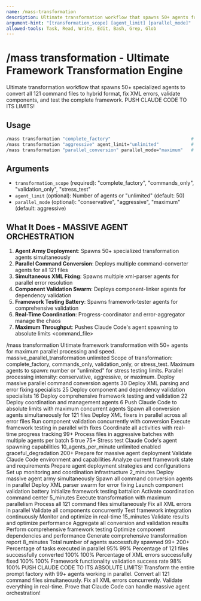```yaml
---
name: /mass-transformation
description: Ultimate transformation workflow that spawns 50+ agents for complete framework conversion
argument-hint: "[transformation_scope] [agent_limit] [parallel_mode]"
allowed-tools: Task, Read, Write, Edit, Bash, Grep, Glob
---
```

# /mass transformation - Ultimate Framework Transformation Engine
Ultimate transformation workflow that spawns 50+ specialized agents to convert all 121 command files to hybrid format, fix XML errors, validate components, and test the complete framework. PUSH CLAUDE CODE TO ITS LIMITS!
## Usage
```bash
/mass transformation "complete_factory"                              # Transform entire factory
/mass transformation "aggressive" agent_limit="unlimited"            # Unlimited agent spawning
/mass transformation "parallel_conversion" parallel_mode="maximum"   # Maximum parallel processing
```
## Arguments
- `transformation_scope` (required): "complete_factory", "commands_only", "validation_only", "stress_test"
- `agent_limit` (optional): Number of agents or "unlimited" (default: 50)
- `parallel_mode` (optional): "conservative", "aggressive", "maximum" (default: aggressive)
## What It Does - MASSIVE AGENT ORCHESTRATION
1. **Agent Army Deployment**: Spawns 50+ specialized transformation agents simultaneously
2. **Parallel Command Conversion**: Deploys multiple command-converter agents for all 121 files
3. **Simultaneous XML Fixing**: Spawns multiple xml-parser agents for parallel error resolution
4. **Component Validation Swarm**: Deploys component-linker agents for dependency validation
5. **Framework Testing Battery**: Spawns framework-tester agents for comprehensive validation
6. **Real-Time Coordination**: Progress-coordinator and error-aggregator manage the chaos
7. **Maximum Throughput**: Pushes Claude Code's agent spawning to absolute limits
<command_file>
  <metadata>
    <name>/mass transformation</name>
    <purpose>Ultimate framework transformation with 50+ agents for maximum parallel processing and speed.</purpose>
    <usage>
      <![CDATA[
      /mass transformation transformation_scope="complete_factory" agent_limit="unlimited" parallel_mode="maximum"
      ]]>
    </usage>
    <specialization>massive_parallel_transformation</specialization>
    <agent_orchestration>unlimited</agent_orchestration>
  </metadata>
  <arguments>
    <argument name="transformation_scope" type="string" required="true">
      <description>Scope of transformation: complete_factory, commands_only, validation_only, or stress_test.</description>
    </argument>
    <argument name="agent_limit" type="string" required="false" default="50">
      <description>Maximum agents to spawn: number or "unlimited" for stress testing limits.</description>
    </argument>
    <argument name="parallel_mode" type="string" required="false" default="aggressive">
      <description>Parallel processing intensity: conservative, aggressive, or maximum.</description>
    </argument>
  </arguments>
  <massive_agent_deployment>
    <deployment_phase name="command_conversion_army">
      <description>Deploy massive parallel command conversion agents</description>
      <agents>
        <agent type="command-converter" instances="15" scope="batch_processing" />
        <agent type="command-converter" instances="10" scope="quality_validation" />
        <agent type="command-converter" instances="5" scope="error_handling" />
      </agents>
      <total_agents>30</total_agents>
    </deployment_phase>
    <deployment_phase name="xml_error_fixing_swarm">
      <description>Deploy XML parsing and error fixing specialists</description>
      <agents>
        <agent type="xml-parser" instances="12" scope="syntax_fixing" />
        <agent type="xml-parser" instances="8" scope="structure_validation" />
        <agent type="xml-parser" instances="5" scope="deep_analysis" />
      </agents>
      <total_agents>25</total_agents>
    </deployment_phase>
    <deployment_phase name="component_validation_battery">
      <description>Deploy component and dependency validation specialists</description>
      <agents>
        <agent type="component-linker" instances="8" scope="dependency_resolution" />
        <agent type="component-linker" instances="5" scope="include_validation" />
        <agent type="component-linker" instances="3" scope="graph_optimization" />
      </agents>
      <total_agents>16</total_agents>
    </deployment_phase>
    <deployment_phase name="framework_testing_battalion">
      <description>Deploy comprehensive framework testing and validation</description>
      <agents>
        <agent type="framework-tester" instances="10" scope="integration_testing" />
        <agent type="framework-tester" instances="7" scope="command_discovery" />
        <agent type="framework-tester" instances="5" scope="performance_testing" />
      </agents>
      <total_agents>22</total_agents>
    </deployment_phase>
    <deployment_phase name="coordination_command_center">
      <description>Deploy coordination and management agents</description>
      <agents>
        <agent type="progress-coordinator" instances="3" scope="real_time_tracking" />
        <agent type="error-aggregator" instances="2" scope="error_management" />
        <agent type="swarm-coordinator" instances="1" scope="meta_coordination" />
      </agents>
      <total_agents>6</total_agents>
    </deployment_phase>
  </massive_agent_deployment>
  <parallel_processing_strategy>
    <strategy name="maximum_parallelism">
      <description>Push Claude Code to absolute limits with maximum concurrent agents</description>
      <execution_pattern>
        <pattern>Spawn all conversion agents simultaneously for 121 files</pattern>
        <pattern>Deploy XML fixers in parallel across all error files</pattern>
        <pattern>Run component validation concurrently with conversion</pattern>
        <pattern>Execute framework testing in parallel with fixes</pattern>
        <pattern>Coordinate all activities with real-time progress tracking</pattern>
      </execution_pattern>
      <expected_agents>99+</expected_agents>
    </strategy>
    <strategy name="aggressive_batching">
      <description>Process files in aggressive batches with multiple agents per batch</description>
      <batch_configuration>
        <batch size="10" agents_per_batch="3" total_batches="13" />
        <concurrent_batches>5</concurrent_batches>
        <agent_overlap>true</agent_overlap>
      </batch_configuration>
      <expected_agents>75+</expected_agents>
    </strategy>
    <strategy name="stress_test_mode">
      <description>Stress test Claude Code's agent spawning capabilities</description>
      <stress_parameters>
        <spawn_rate>10_agents_per_minute</spawn_rate>
        <max_concurrent>unlimited</max_concurrent>
        <resource_monitoring>enabled</resource_monitoring>
        <failure_handling>graceful_degradation</failure_handling>
      </stress_parameters>
      <expected_agents>200+</expected_agents>
    </strategy>
  </parallel_processing_strategy>
  <execution_phases>
    <phase name="pre_deployment">
      <description>Prepare for massive agent deployment</description>
      <actions>
        <action>Validate Claude Code environment and capabilities</action>
        <action>Analyze current framework state and requirements</action>
        <action>Prepare agent deployment strategies and configurations</action>
        <action>Set up monitoring and coordination infrastructure</action>
      </actions>
      <estimated_duration>2_minutes</estimated_duration>
    </phase>
    <phase name="agent_army_deployment">
      <description>Deploy massive agent army simultaneously</description>
      <actions>
        <action>Spawn all command conversion agents in parallel</action>
        <action>Deploy XML parser swarm for error fixing</action>
        <action>Launch component validation battery</action>
        <action>Initialize framework testing battalion</action>
        <action>Activate coordination command center</action>
      </actions>
      <estimated_duration>5_minutes</estimated_duration>
    </phase>
    <phase name="maximum_parallel_execution">
      <description>Execute transformation with maximum parallelism</description>
      <actions>
        <action>Process all 121 command files simultaneously</action>
        <action>Fix all XML errors in parallel</action>
        <action>Validate all components concurrently</action>
        <action>Test framework integration continuously</action>
        <action>Monitor and optimize in real-time</action>
      </actions>
      <estimated_duration>15_minutes</estimated_duration>
    </phase>
    <phase name="validation_and_optimization">
      <description>Validate results and optimize performance</description>
      <actions>
        <action>Aggregate all conversion and validation results</action>
        <action>Perform comprehensive framework testing</action>
        <action>Optimize component dependencies and performance</action>
        <action>Generate comprehensive transformation report</action>
      </actions>
      <estimated_duration>8_minutes</estimated_duration>
    </phase>
  </execution_phases>
  <success_metrics>
    <metric name="agent_spawn_count">
      <description>Total number of agents successfully spawned</description>
      <target>99+</target>
      <stretch_goal>200+</stretch_goal>
    </metric>
    <metric name="parallel_efficiency">
      <description>Percentage of tasks executed in parallel</description>
      <target>95%</target>
      <stretch_goal>99%</stretch_goal>
    </metric>
    <metric name="transformation_completion">
      <description>Percentage of 121 files successfully converted</description>
      <target>100%</target>
      <stretch_goal>100%</stretch_goal>
    </metric>
    <metric name="xml_error_resolution">
      <description>Percentage of XML errors successfully fixed</description>
      <target>100%</target>
      <stretch_goal>100%</stretch_goal>
    </metric>
    <metric name="framework_validation">
      <description>Framework functionality validation success rate</description>
      <target>98%</target>
      <stretch_goal>100%</stretch_goal>
    </metric>
  </success_metrics>
  <dependencies>
    <component path="components/intelligence/multi-agent-coordination.md" />
    <component path="components/performance/auto-scaling.md" />
    <component path="components/orchestration/dag-orchestrator.md" />
    <component path="components/reporting/generate-structured-report.md" />
  </dependencies>
  <ultimate_goal>
    PUSH CLAUDE CODE TO ITS ABSOLUTE LIMITS!
    Transform the entire prompt factory with 99+ agents working in parallel.
    Convert all 121 command files simultaneously.
    Fix all XML errors concurrently.
    Validate everything in real-time.
    Prove that Claude Code can handle massive agent orchestration!
  </ultimate_goal>
</command_file>